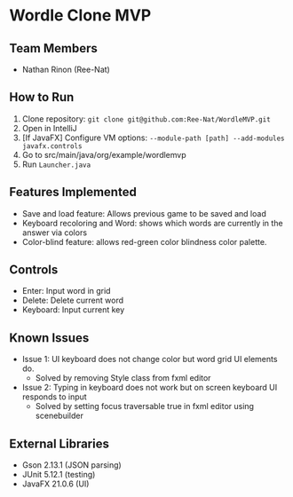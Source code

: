 # Wordle Clone MVP

## Team Members
- Nathan Rinon (Ree-Nat)

## How to Run
1. Clone repository: `git clone git@github.com:Ree-Nat/WordleMVP.git`
2. Open in IntelliJ
3. [If JavaFX] Configure VM options: `--module-path [path] --add-modules javafx.controls`
4. Go to src/main/java/org/example/wordlemvp
5. Run `Launcher.java`

## Features Implemented
- Save and load feature: Allows previous game to be saved and load
- Keyboard recoloring and Word: shows which words are currently in the answer via colors
- Color-blind feature: allows red-green color blindness color palette.

## Controls
- Enter: Input word in grid
- Delete: Delete current word
- Keyboard: Input current key

## Known Issues
- Issue 1: UI keyboard does not change color but word grid UI elements do.
  - Solved by removing Style class from fxml editor
- Issue 2: Typing in keyboard does not work but on screen keyboard UI responds
 to input
  - Solved by setting focus traversable true in fxml editor using scenebuilder

## External Libraries
- Gson 2.13.1 (JSON parsing)
- JUnit 5.12.1 (testing)
- JavaFX 21.0.6 (UI)